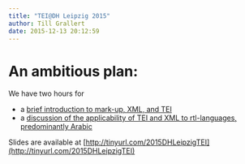 ```yaml
---
title: "TEI@DH Leipzig 2015"
author: Till Grallert
date: 2015-12-13 20:12:59
---
```


# An ambitious plan:

We have two hours for
- a [brief introduction to mark-up, XML, and TEI](TeiDHLeipzig2015-IntroXmlTei.html)
- a [discussion of the applicability of TEI and XML to rtl-languages, predominantly Arabic](TeiDHLeipzig2015-Arabic.html)


Slides are available at [http://tinyurl.com/2015DHLeipzigTEI](http://tinyurl.com/2015DHLeipzigTEI)
